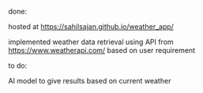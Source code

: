 done:

hosted at https://sahilsajan.github.io/weather_app/

implemented weather data retrieval using API from https://www.weatherapi.com/ based on user requirement


to do:

AI model to give results based on current weather

